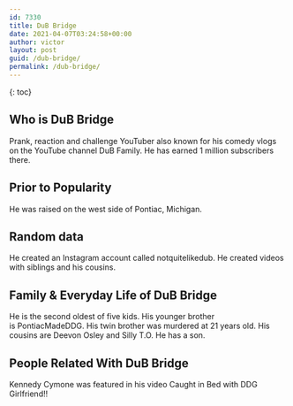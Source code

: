 ```yaml
---
id: 7330
title: DuB Bridge
date: 2021-04-07T03:24:58+00:00
author: victor
layout: post
guid: /dub-bridge/
permalink: /dub-bridge/
---
```



{: toc}


## Who is DuB Bridge



Prank, reaction and challenge YouTuber also known for his comedy vlogs on the YouTube channel DuB Family. He has earned 1 million subscribers there.

                
                
                
## Prior to Popularity



He was raised on the west side of Pontiac, Michigan.

                
                
                
## Random data



He created an Instagram account called notquitelikedub. He created videos with siblings and his cousins.

                
                
                
## Family & Everyday Life of DuB Bridge



He is the second oldest of five kids. His younger brother is PontiacMadeDDG. His twin brother was murdered at 21 years old. His cousins are Deevon Osley and Silly T.O. He has a son.

                
                
                
## People Related With DuB Bridge



Kennedy Cymone was featured in his video Caught in Bed with DDG Girlfriend!!

                
              
            
          
          
          